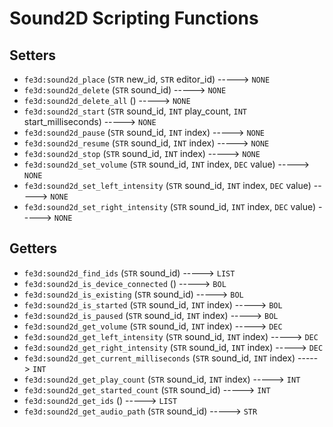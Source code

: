 # Sound2D Scripting Functions

## Setters

- `fe3d:sound2d_place` (`STR` new_id, `STR` editor_id) -----> `NONE`
- `fe3d:sound2d_delete` (`STR` sound_id) -----> `NONE`
- `fe3d:sound2d_delete_all` () -----> `NONE`
- `fe3d:sound2d_start` (`STR` sound_id, `INT` play_count, `INT` start_milliseconds) -----> `NONE`
- `fe3d:sound2d_pause` (`STR` sound_id, `INT` index) -----> `NONE`
- `fe3d:sound2d_resume` (`STR` sound_id, `INT` index) -----> `NONE`
- `fe3d:sound2d_stop` (`STR` sound_id, `INT` index) -----> `NONE`
- `fe3d:sound2d_set_volume` (`STR` sound_id, `INT` index, `DEC` value) -----> `NONE`
- `fe3d:sound2d_set_left_intensity` (`STR` sound_id, `INT` index, `DEC` value) -----> `NONE`
- `fe3d:sound2d_set_right_intensity` (`STR` sound_id, `INT` index, `DEC` value) -----> `NONE`

## Getters

- `fe3d:sound2d_find_ids` (`STR` sound_id) -----> `LIST`
- `fe3d:sound2d_is_device_connected` () -----> `BOL`
- `fe3d:sound2d_is_existing` (`STR` sound_id) -----> `BOL`
- `fe3d:sound2d_is_started` (`STR` sound_id, `INT` index) -----> `BOL`
- `fe3d:sound2d_is_paused` (`STR` sound_id, `INT` index) -----> `BOL`
- `fe3d:sound2d_get_volume` (`STR` sound_id, `INT` index) -----> `DEC`
- `fe3d:sound2d_get_left_intensity` (`STR` sound_id, `INT` index) -----> `DEC`
- `fe3d:sound2d_get_right_intensity` (`STR` sound_id, `INT` index) -----> `DEC`
- `fe3d:sound2d_get_current_milliseconds` (`STR` sound_id, `INT` index) -----> `INT`
- `fe3d:sound2d_get_play_count` (`STR` sound_id, `INT` index) -----> `INT`
- `fe3d:sound2d_get_started_count` (`STR` sound_id) -----> `INT`
- `fe3d:sound2d_get_ids` () -----> `LIST`
- `fe3d:sound2d_get_audio_path` (`STR` sound_id) -----> `STR`
